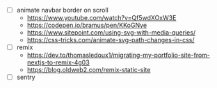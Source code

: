 - [ ] animate navbar border on scroll
  - https://www.youtube.com/watch?v=Qf5wdXOxW3E
  - https://codepen.io/bramus/pen/KKoGNye
  - https://www.sitepoint.com/using-svg-with-media-queries/
  - https://css-tricks.com/animate-svg-path-changes-in-css/
- [ ] remix
  - https://dev.to/thomasledoux1/migrating-my-portfolio-site-from-nextjs-to-remix-4g03
  - https://blog.oldweb2.com/remix-static-site
- [ ] sentry
